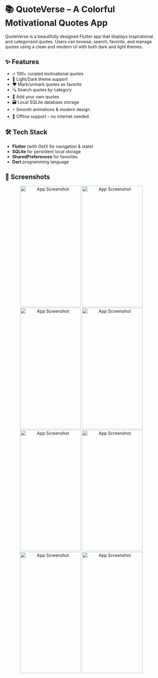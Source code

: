 # 📚 QuoteVerse – A Colorful Motivational Quotes App

QuoteVerse is a beautifully designed Flutter app that displays inspirational and categorized quotes. Users can browse, search, favorite, and manage quotes using a clean and modern UI with both dark and light themes.

## ✨ Features

- 🔥 100+ curated motivational quotes
- 🌙 Light/Dark theme support
- ❤️ Mark/unmark quotes as favorite
- 🔍 Search quotes by category
- 📝 Add your own quotes
- 🗃️ Local SQLite database storage
- ⚡ Smooth animations & modern design
- 🚫 Offline support – no internet needed

## 🛠️ Tech Stack

- **Flutter** (with GetX for navigation & state)
- **SQLite** for persistent local storage
- **SharedPreferences** for favorites
- **Dart** programming language

## 📸 Screenshots

<p align="center">
<img src="https://github.com/Dk12211221/DB-miner/tree/main/ScreenShot/1.png" alt="App Screenshot" width="200" height="400"/>
<img src="https://github.com/Dk12211221/DB-miner/tree/main/ScreenShot/2.png" alt="App Screenshot" width="200" height="400"/>
<img src="https://github.com/Dk12211221/DB-miner/tree/main/ScreenShot/3.png" alt="App Screenshot" width="200" height="400"/>
<img src="https://github.com/Dk12211221/DB-miner/tree/main/ScreenShot/4.png" alt="App Screenshot" width="200" height="400"/>
<img src="https://github.com/Dk12211221/DB-miner/tree/main/ScreenShot/5.png" alt="App Screenshot" width="200" height="400"/>
<img src="https://github.com/Dk12211221/DB-miner/tree/main/ScreenShot/6.png" alt="App Screenshot" width="200" height="400"/>
<img src="https://github.com/Dk12211221/DB-miner/tree/main/ScreenShot/7.png" alt="App Screenshot" width="200" height="400"/>
<img src="https://github.com/Dk12211221/DB-miner/tree/main/ScreenShot/8.png" alt="App Screenshot" width="200" height="400"/>
</p>
